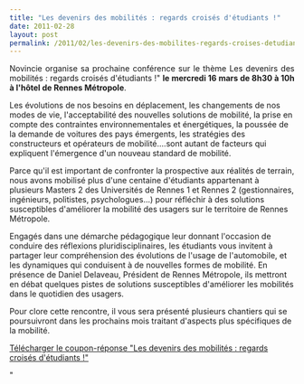 ```yaml
---
title: "Les devenirs des mobilités : regards croisés d'étudiants !"
date: 2011-02-28
layout: post
permalink: /2011/02/les-devenirs-des-mobilites-regards-croises-detudiants.html
---
```


<p style="text-align: justify">Novincie organise sa prochaine conférence sur le thème Les devenirs des mobilités : regards croisés d'étudiants !" <strong>le mercredi 16 mars de 8h30 à 10h à l'hôtel de Rennes Métropole</strong>.</p> <p style=""text-align: justify"">Les évolutions de nos besoins en déplacement, les changements de nos modes de vie, l'acceptabilité des nouvelles solutions de mobilité, la prise en compte des contraintes environnementales et énergétiques, la poussée de la demande de voitures des pays émergents, les stratégies des constructeurs et opérateurs de mobilité....sont autant de facteurs qui expliquent l'émergence d'un nouveau standard de mobilité. </p>  <!--more-->   <p style=""text-align: justify"">Parce qu'il est important de confronter la prospective aux réalités de terrain, nous avons mobilisé plus d'une centaine d'étudiants appartenant à plusieurs Masters 2 des Universités de Rennes 1 et Rennes 2 (gestionnaires, ingénieurs, politistes, psychologues...) pour réfléchir à des solutions susceptibles d'améliorer la mobilité des usagers sur le territoire de Rennes Métropole.</p> <p style=""text-align: justify"">Engagés dans une démarche pédagogique leur donnant l'occasion de conduire des réflexions pluridisciplinaires, les étudiants vous invitent à partager leur compréhension des évolutions de l'usage de l'automobile, et les dynamiques qui conduisent à de nouvelles formes de mobilité. En présence de Daniel Delaveau, Président de Rennes Métropole, ils mettront en débat quelques pistes de solutions susceptibles d'améliorer les mobilités dans le quotidien des usagers.</p> <p style=""text-align: justify"">Pour clore cette rencontre, il vous sera présenté plusieurs chantiers qui se poursuivront dans les prochains mois traitant d'aspects plus spécifiques de la mobilité.</p> <p><a href=""/wp-content/uploads/sites/6/2011/02/Novincie-1603-2011.pdf"" target=""_blank"">Télécharger le coupon-réponse "Les devenirs des mobilités : regards croisés d'étudiants !"</a></p>"